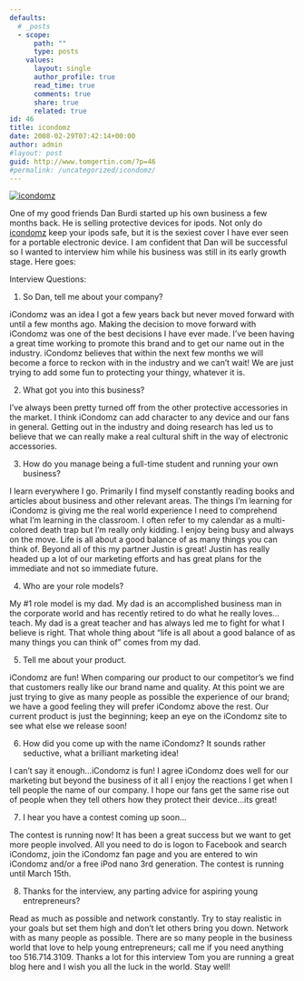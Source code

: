 ```yaml
---
defaults:
  # _posts
  - scope:
      path: ""
      type: posts
    values:
      layout: single
      author_profile: true
      read_time: true
      comments: true
      share: true
      related: true
id: 46
title: icondomz
date: 2008-02-29T07:42:14+00:00
author: admin
#layout: post
guid: http://www.tomgertin.com/?p=46
#permalink: /uncategorized/icondomz/
---
```

<a href="http://www.tomgertin.com/?attachment_id=48" rel="attachment wp-att-48" title="icondomz"><img src="{{ site.baseurl }}/img/2008/02/icondomz2.png" alt="icondomz" /></a>

One of my good friends Dan Burdi started up his own business a few months back. He is selling protective devices for ipods. Not only do [icondomz](http://icondomz.com/products.html) keep your ipods safe, but it is the sexiest cover I have ever seen for a portable electronic device. I am confident that Dan will be successful so I wanted to interview him while his business was still in its early growth stage. Here goes:

Interview Questions:

1. So Dan, tell me about your company?

iCondomz was an idea I got a few years back but never moved forward with until a few months ago. Making the decision to move forward with iCondomz was one of the best decisions I have ever made. I’ve been having a great time working to promote this brand and to get our name out in the industry. iCondomz believes that within the next few months we will become a force to reckon with in the industry and we can’t wait! We are just trying to add some fun to protecting your thingy, whatever it is.
  
2. What got you into this business?

I’ve always been pretty turned off from the other protective accessories in the market. I think iCondomz can add character to any device and our fans in general. Getting out in the industry and doing research has led us to believe that we can really make a real cultural shift in the way of electronic accessories.

3. How do you manage being a full-time student and running your own business?

I learn everywhere I go. Primarily I find myself constantly reading books and articles about business and other relevant areas. The things I’m learning for iCondomz is giving me the real world experience I need to comprehend what I’m learning in the classroom. I often refer to my calendar as a multi-colored death trap but I’m really only kidding. I enjoy being busy and always on the move. Life is all about a good balance of as many things you can think of. Beyond all of this my partner Justin is great! Justin has really headed up a lot of our marketing efforts and has great plans for the immediate and not so immediate future.

4. Who are your role models?

My #1 role model is my dad. My dad is an accomplished business man in the corporate world and has recently retired to do what he really loves…teach. My dad is a great teacher and has always led me to fight for what I believe is right. That whole thing about “life is all about a good balance of as many things you can think of” comes from my dad.

5. Tell me about your product.

iCondomz are fun! When comparing our product to our competitor’s we find that customers really like our brand name and quality. At this point we are just trying to give as many people as possible the experience of our brand; we have a good feeling they will prefer iCondomz above the rest. Our current product is just the beginning; keep an eye on the iCondomz site to see what else we release soon!

6. How did you come up with the name iCondomz? It sounds rather seductive, what a brilliant marketing idea!

I can’t say it enough…iCondomz is fun! I agree iCondomz does well for our marketing but beyond the business of it all I enjoy the reactions I get when I tell people the name of our company. I hope our fans get the same rise out of people when they tell others how they protect their device…its great!

7. I hear you have a contest coming up soon…

The contest is running now! It has been a great success but we want to get more people involved. All you need to do is logon to Facebook and search iCondomz, join the iCondomz fan page and you are entered to win iCondomz and/or a free iPod nano 3rd generation. The contest is running until March 15th.

8. Thanks for the interview, any parting advice for aspiring young entrepreneurs?

Read as much as possible and network constantly. Try to stay realistic in your goals but set them high and don’t let others bring you down. Network with as many people as possible. There are so many people in the business world that love to help young entrepreneurs; call me if you need anything too 516.714.3109. Thanks a lot for this interview Tom you are running a great blog here and I wish you all the luck in the world. Stay well!
